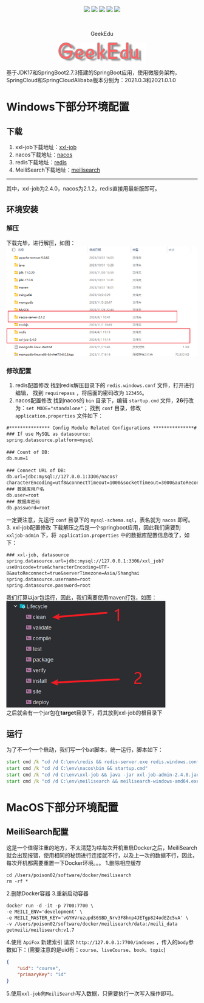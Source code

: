 <p align="center">
  <img src="https://img.shields.io/github/v/release/GeekEdu/geekedu?display_name=tag" />
  <img src="https://img.shields.io/github/stars/GeekEdu/geekedu" />
  <img src="https://img.shields.io/github/forks/GeekEdu/geekedu" />
  <img src="https://img.shields.io/github/issues/GeekEdu/geekedu" />
  <img src="https://img.shields.io/badge/license-Apache%20-yellow.svg" />
</p><br/>
<p align="center">
GeekEdu
</p>
<div style="text-align: center;">
    <img src="./assets/logo.png" alt="logo" style="margin: 0 auto; display: block;">
</div>

基于JDK17和SpringBoot2.7.3搭建的SpringBoot应用，使用微服务架构，SpringCloud和SpringCloudAlibaba版本分别为：2021.0.3和2021.0.1.0

# Windows下部分环境配置
## 下载
1. xxl-job下载地址：[xxl-job](https://github.com/xuxueli/xxl-job)
2. nacos下载地址：[nacos](https://github.com/alibaba/nacos/releases?page=2)
3. redis下载地址：[redis](https://github.com/MicrosoftArchive/redis/releases)
4. MeiliSearch下载地址：[meilisearch](https://github.com/meilisearch/meilisearch-java/releases/tag/v0.11.8)
---
其中，xxl-job为2.4.0，nacos为2.1.2，redis直接用最新版即可。
## 环境安装
### 解压
下载完毕，进行解压，如图：
![环境解压](./assets/zip-env.png)
### 修改配置
1. redis配置修改
找到redis解压目录下的 `redis.windows.conf` 文件，打开进行编辑，
找到 `requirepass` ，将后面的密码改为 `123456`。
2. nacos配置修改
找到nacos的 `bin` 目录下，编辑 `startup.cmd` 文件，**26**行改为：`set MODE="standalone"`；
找到 `conf` 目录，修改 `application.properties` 文件如下：
```properties
#*************** Config Module Related Configurations ***************#
### If use MySQL as datasource:
spring.datasource.platform=mysql

### Count of DB:
db.num=1

### Connect URL of DB:
db.url=jdbc:mysql://127.0.0.1:3306/nacos?characterEncoding=utf8&connectTimeout=1000&socketTimeout=3000&autoReconnect=true&useUnicode=true&useSSL=false&serverTimezone=UTC&allowPublicKeyRetrieval=true
### 数据库用户名
db.user=root
### 数据库密码
db.password=root
```
一定要注意，先运行 `conf` 目录下的 `mysql-schema.sql`，表名就为 `nacos` 即可。
3. xxl-job配置修改
下载解压之后是一个springboot应用，因此我们需要到 `xxljob-admin` 下，将` application.properties`
中的数据库配置信息改了，如下：
```properties
### xxl-job, datasource
spring.datasource.url=jdbc:mysql://127.0.0.1:3306/xxl_job?useUnicode=true&characterEncoding=UTF-8&autoReconnect=true&serverTimezone=Asia/Shanghai
spring.datasource.username=root
spring.datasource.password=root
```
我们打算以jar包运行，因此，我们需要使用maven打包，如图：
![打包](./assets/clean-install.png) <br/>
之后就会有一个jar包在**target**目录下，将其放到xxl-job的根目录下
## 运行
为了不一个一个启动，我们写一个bat脚本，统一运行，脚本如下：
```bat
start cmd /k "cd /d C:\env\redis && redis-server.exe redis.windows.conf"
start cmd /k "cd /d C:\env\nacos\bin && startup.cmd"
start cmd /k "cd /d C:\env\xxl-job && java -jar xxl-job-admin-2.4.0.jar"
start cmd /k "cd /d C:\env\meilisearch && meilisearch-windows-amd64.exe --master-key vGYHVruzupdS6SBD_Nrv3F8hnp4JETgp824odEZc5vA"
```
# MacOS下部分环境配置
## MeiliSearch配置
这是一个值得注重的地方，不太清楚为啥每次开机重启Docker之后，MeiliSearch就会出现报错，使用相同的秘钥进行连接就不行，以及上一次的数据不行，因此，每次开机都需要重置一下Docker环境。。。
1.删除相应缓存
```shell
cd /Users/poison02/software/docker/meilisearch
rm -rf *
```
2.删除Docker容器
3.重新启动容器
```shell
docker run -d -it -p 7700:7700 \
-e MEILI_ENV='development' \
-e MEILI_MASTER_KEY='vGYHVruzupdS6SBD_Nrv3F8hnp4JETgp824odEZc5vA' \
-v /Users/poison02/software/docker/meilisearch/data:/meili_data getmeili/meilisearch:v1.7
```
4.使用 `ApiFox` 新建索引
请求 `http://127.0.0.1:7700/indexes` ，传入的`body`参数如下：(需要注意的是uid有：`course`、`liveCourse`、`book`、`topic`)
```json
{
    "uid": "course",
    "primaryKey": "id"
}
```
5.使用`xxl-job`向`MeiliSearch`写入数据，只需要执行一次写入操作即可。

